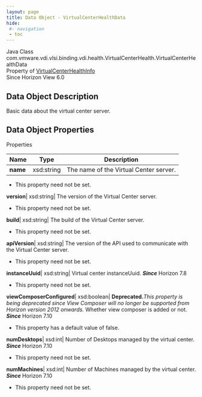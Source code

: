 ```yaml
---
layout: page
title: Data Object - VirtualCenterHealthData
hide:
 #- navigation
 - toc
---
```






Java Class
    com.vmware.vdi.vlsi.binding.vdi.health.VirtualCenterHealth.VirtualCenterHealthData  
Property of
     [VirtualCenterHealthInfo](vdi.health.VirtualCenterHealth.VirtualCenterHealthInfo.md#field_detail)  
Since 
    Horizon View 6.0

## Data Object Description 

Basic data about the virtual center server. 

## Data Object Properties

Properties

Name |  Type |  Description   
---|---|---  
**name**|  xsd:string|  The name of the Virtual Center server.   


 * This property need not be set.

  
**version**|  xsd:string|  The version of the Virtual Center server.   


 * This property need not be set.

  
**build**|  xsd:string|  The build of the Virtual Center server.   


 * This property need not be set.

  
**apiVersion**|  xsd:string|  The version of the API used to communicate with the Virtual Center server.   


 * This property need not be set.

  
**instanceUuid**|  xsd:string|  Virtual center instanceUuid.  **_Since_** Horizon 7.8  


 * This property need not be set.

  
**viewComposerConfigured**|  xsd:boolean| **Deprecated.**_This property is being deprecated since View Composer will no longer be supported from Horizon version 2012 onwards._ Whether view composer is added or not.  **_Since_** Horizon 7.10  


  * This property has a default value of false.

  
**numDesktops**|  xsd:int|  Number of Desktops managed by the virtual center.  **_Since_** Horizon 7.10  


 * This property need not be set.

  
**numMachines**|  xsd:int|  Number of Machines managed by the virtual center.  **_Since_** Horizon 7.10  


 * This property need not be set.

  
  
  
   
  
  

